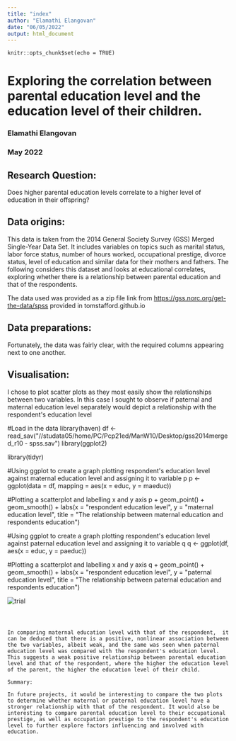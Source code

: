 ```yaml
---
title: "index"
author: "Elamathi Elangovan"
date: "06/05/2022"
output: html_document
---
```


```{r setup, include=FALSE}
knitr::opts_chunk$set(echo = TRUE)
```

# Exploring the correlation between parental education level and the education level of their children.

### Elamathi Elangovan
### May 2022

## Research Question: 

Does higher parental education levels correlate to a higher level of education in their offspring?

## Data origins: 

This data is taken from the 2014 General Society Survey (GSS) Merged Single-Year Data Set. It includes variables on topics such as marital status, labor force status, number of hours worked, occupational prestige, divorce status, level of education and similar data for their mothers and fathers. The following considers this dataset and looks at educational correlates, exploring whether there is a relationship between parental education and that of the respondents. 

The data used was provided as a zip file link from https://gss.norc.org/get-the-data/spss provided in tomstafford.github.io 

## Data preparations:

Fortunately, the data was fairly clear, with the required columns appearing next to one another. 

## Visualisation:

I chose to plot scatter plots as they most easily show the relationships between two variables. In this case I sought to observe if paternal and maternal education level separately would depict a relationship with the respondent's education level

#Load in the data 
library(haven)
df <- read_sav("//studata05/home/PC/Pcp21ed/ManW10/Desktop/gss2014merged_r10 - spss.sav")
library(ggplot2)

library(tidyr)


#Using ggplot to create a graph plotting respondent's education level against maternal education level and assigning it to variable p
p <- ggplot(data = df, mapping = aes(x = educ, y = maeduc))

#Plotting a scatterplot and labelling x and y axis
p + geom_point() + geom_smooth() + labs(x = "respondent education level",
                          y = "maternal education level", 
                      title = "The relationship between maternal education and respondents education")

#Using ggplot to create a graph plotting respondent's education level against paternal education level and assigning it to variable q
q <- ggplot(df, aes(x = educ, y = paeduc))

#Plotting a scatterplot and labelling x and y axis
q + geom_point() + geom_smooth() + labs(x = "respondent education level",
                                        y = "paternal education level", 
                                        title = "The relationship between paternal education and respondents education")

![trial](/images/trial.png "yeahh")


```


 
In comparing maternal education level with that of the respondent,  it can be deduced that there is a positive, nonlinear association between the two variables, albeit weak, and the same was seen when paternal education level was compared with the respondent's education level. This suggests a weak positive relationship between parental education level and that of the respondent, where the higher the education level of the parent, the higher the education level of their child. 

Summary:

In future projects, it would be interesting to compare the two plots to determine whether maternal or paternal education level have a stronger relationship with that of the respondent. It would also be interesting to compare parental education level to their occupational prestige, as well as occupation prestige to the respondent's education level to further explore factors influencing and involved with education.
